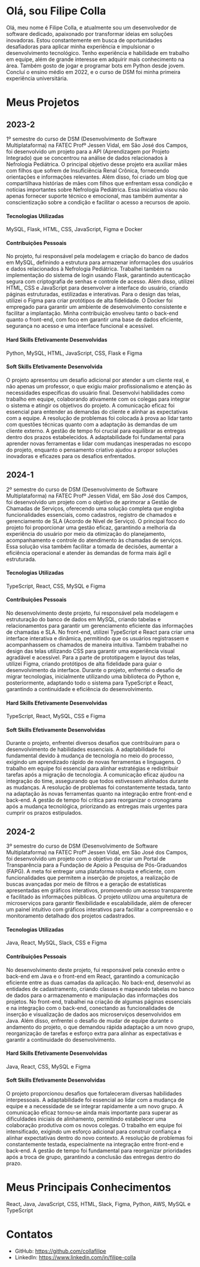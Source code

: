 # Olá, sou Filipe Colla
Olá, meu nome é Filipe Colla, e atualmente sou um desenvolvedor de software dedicado, apaixonado por transformar ideias em soluções inovadoras. Estou constantemente em busca de oportunidades desafiadoras para aplicar minha experiência e impulsionar o desenvolvimento tecnológico. Tenho experiência e habilidade em trabalho em equipe, além de grande interesse em adquirir mais conhecimento na área. Também gosto de jogar e programar bots em Python desde jovem. Concluí o ensino médio em 2022, e o curso de DSM foi minha primeira experiência universitária.

# Meus Projetos

## 2023-2
1º semestre do curso de DSM (Desenvolvimento de Software Multiplataforma) na FATEC Profº Jessen Vidal, em São José dos Campos, foi desenvolvido um projeto para a API (Aprendizagem por Projeto Integrado) que se concentrou na análise de dados relacionados à Nefrologia Pediátrica. O principal objetivo desse projeto era auxiliar mães com filhos que sofrem de Insuficiência Renal Crônica, fornecendo orientações e informações relevantes. Além disso, foi criado um blog que compartilhava histórias de mães com filhos que enfrentam essa condição e notícias importantes sobre Nefrologia Pediátrica. Essa iniciativa visou não apenas fornecer suporte técnico e emocional, mas também aumentar a conscientização sobre a condição e facilitar o acesso a recursos de apoio.

#### Tecnologias Utilizadas
MySQL, Flask, HTML, CSS, JavaScript, Figma e Docker

#### Contribuições Pessoais
No projeto, fui responsável pela modelagem e criação do banco de dados em MySQL, definindo a estrutura para armazenar informações dos usuários e dados relacionados à Nefrologia Pediátrica. Trabalhei também na implementação do sistema de login usando Flask, garantindo autenticação segura com criptografia de senhas e controle de acesso. Além disso, utilizei HTML, CSS e JavaScript para desenvolver a interface do usuário, criando páginas estruturadas, estilizadas e interativas. Para o design das telas, utilizei o Figma para criar protótipos de alta fidelidade. O Docker foi empregado para garantir um ambiente de desenvolvimento consistente e facilitar a implantação. Minha contribuição envolveu tanto o back-end quanto o front-end, com foco em garantir uma base de dados eficiente, segurança no acesso e uma interface funcional e acessível.

#### Hard Skills Efetivamente Desenvolvidas
Python, MySQL, HTML, JavaScript, CSS, Flask e Figma

#### Soft Skills Efetivamente Desenvolvida
O projeto apresentou um desafio adicional por atender a um cliente real, e não apenas um professor, o que exigiu maior profissionalismo e atenção às necessidades específicas do usuário final. Desenvolvi habilidades como trabalho em equipe, colaborando ativamente com os colegas para integrar o sistema e atingir os objetivos do projeto. A comunicação eficaz foi essencial para entender as demandas do cliente e alinhar as expectativas com a equipe. A resolução de problemas foi colocada à prova ao lidar tanto com questões técnicas quanto com a adaptação às demandas de um cliente externo. A gestão de tempo foi crucial para equilibrar as entregas dentro dos prazos estabelecidos. A adaptabilidade foi fundamental para aprender novas ferramentas e lidar com mudanças inesperadas no escopo do projeto, enquanto o pensamento criativo ajudou a propor soluções inovadoras e eficazes para os desafios enfrentados.

## 2024-1
2º semestre do curso de DSM (Desenvolvimento de Software Multiplataforma) na FATEC Profº Jessen Vidal, em São José dos Campos, foi desenvolvido um projeto com o objetivo de aprimorar a Gestão de Chamadas de Serviços, oferecendo uma solução completa que engloba funcionalidades essenciais, como cadastros, registro de chamados e gerenciamento de SLA (Acordo de Nível de Serviço). O principal foco do projeto foi proporcionar uma gestão eficaz, garantindo a melhoria da experiência do usuário por meio da otimização do planejamento, acompanhamento e controle do atendimento às chamadas de serviços. Essa solução visa também facilitar a tomada de decisões, aumentar a eficiência operacional e atender às demandas de forma mais ágil e estruturada.

#### Tecnologias Utilizadas
TypeScript, React, CSS, MySQL e Figma

#### Contribuições Pessoais
No desenvolvimento deste projeto, fui responsável pela modelagem e estruturação do banco de dados em MySQL, criando tabelas e relacionamentos para garantir um gerenciamento eficiente das informações de chamadas e SLA. No front-end, utilizei TypeScript e React para criar uma interface interativa e dinâmica, permitindo que os usuários registrassem e acompanhassem os chamados de maneira intuitiva. Também trabalhei no design das telas utilizando CSS para garantir uma experiência visual agradável e acessível. Para a parte de prototipagem e layout das telas, utilizei Figma, criando protótipos de alta fidelidade para guiar o desenvolvimento da interface. Durante o projeto, enfrentei o desafio de migrar tecnologias, inicialmente utilizando uma biblioteca do Python e, posteriormente, adaptando todo o sistema para TypeScript e React, garantindo a continuidade e eficiência do desenvolvimento.

#### Hard Skills Efetivamente Desenvolvidas
TypeScript, React, MySQL, CSS e Figma

#### Soft Skills Efetivamente Desenvolvidas
Durante o projeto, enfrentei diversos desafios que contribuíram para o desenvolvimento de habilidades essenciais. A adaptabilidade foi fundamental devido à mudança de tecnologia no meio do processo, exigindo um aprendizado rápido de novas ferramentas e linguagens. O trabalho em equipe foi essencial para alinhar estratégias e redistribuir tarefas após a migração de tecnologia. A comunicação eficaz ajudou na integração do time, assegurando que todos estivessem alinhados durante as mudanças. A resolução de problemas foi constantemente testada, tanto na adaptação às novas ferramentas quanto na integração entre front-end e back-end. A gestão de tempo foi crítica para reorganizar o cronograma após a mudança tecnológica, priorizando as entregas mais urgentes para cumprir os prazos estipulados.

## 2024-2
3º semestre do curso de DSM (Desenvolvimento de Software Multiplataforma) na FATEC Profº Jessen Vidal, em São José dos Campos, foi desenvolvido um projeto com o objetivo de criar um Portal de Transparência para a Fundação de Apoio à Pesquisa de Pós-Graduandos (FAPG). A meta foi entregar uma plataforma robusta e eficiente, com funcionalidades que permitem a inserção de projetos, a realização de buscas avançadas por meio de filtros e a geração de estatísticas apresentadas em gráficos interativos, promovendo um acesso transparente e facilitado às informações públicas. O projeto utilizou uma arquitetura de microserviços para garantir flexibilidade e escalabilidade, além de oferecer um painel intuitivo com gráficos interativos para facilitar a compreensão e o monitoramento detalhado dos projetos cadastrados.

#### Tecnologias Utilizadas
Java, React, MySQL, Slack, CSS e Figma

#### Contribuições Pessoais
No desenvolvimento deste projeto, fui responsável pela conexão entre o back-end em Java e o front-end em React, garantindo a comunicação eficiente entre as duas camadas da aplicação. No back-end, desenvolvi as entidades de cadastramento, criando classes e mapeando tabelas no banco de dados para o armazenamento e manipulação das informações dos projetos. No front-end, trabalhei na criação de algumas páginas essenciais e na integração com o back-end, conectando as funcionalidades de inserção e visualização de dados aos microserviços desenvolvidos em Java. Além disso, enfrentei o desafio de mudar de equipe durante o andamento do projeto, o que demandou rápida adaptação a um novo grupo, reorganização de tarefas e esforço extra para alinhar as expectativas e garantir a continuidade do desenvolvimento.

#### Hard Skills Efetivamente Desenvolvidas
Java, React, CSS, MySQL e Figma

#### Soft Skills Efetivamente Desenvolvidas
O projeto proporcionou desafios que fortaleceram diversas habilidades interpessoais. A adaptabilidade foi essencial ao lidar com a mudança de equipe e a necessidade de se integrar rapidamente a um novo grupo. A comunicação eficaz tornou-se ainda mais importante para superar as dificuldades iniciais de alinhamento, permitindo estabelecer uma colaboração produtiva com os novos colegas. O trabalho em equipe foi intensificado, exigindo um esforço adicional para construir confiança e alinhar expectativas dentro do novo contexto. A resolução de problemas foi constantemente testada, especialmente na integração entre front-end e back-end. A gestão de tempo foi fundamental para reorganizar prioridades após a troca de grupo, garantindo a conclusão das entregas dentro do prazo.

# Meus Principais Conhecimentos
React, Java, JavaScript, CSS, HTML, Slack, Figma, Python, AWS, MySQL e TypeScript

# Contatos
- GitHub: https://github.com/collafilipe
- LinkedIn: https://www.linkedin.com/in/filipe-colla
